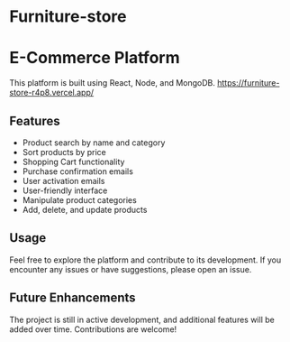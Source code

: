 ﻿# Furniture-store

 # E-Commerce Platform
 This platform is built using React, Node, and MongoDB.
 https://furniture-store-r4p8.vercel.app/

 ## Features
 - Product search by name and category
 - Sort products by price
 - Shopping Cart functionality
 - Purchase confirmation emails
 - User activation emails
 - User-friendly interface
 - Manipulate product categories
 - Add, delete, and update products

 ## Usage
 Feel free to explore the platform and contribute to its development. If you encounter any issues or have suggestions, please open an issue.

 ## Future Enhancements
 The project is still in active development, and additional features will be added over time. Contributions are welcome!
